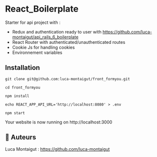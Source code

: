 # React_Boilerplate

Starter for api project with :
- Redux and authentication ready to user with https://github.com/luca-montaigut/api_rails_6_boilerplate
- React Router with authenticated/unauthenticated routes
- Cookie Js for handling cookies
- Environnement variables

## Installation

`git clone git@github.com:luca-montaigut/front_formyou.git`

`cd front_formyou`

`npm install`

`echo REACT_APP_API_URL='http://localhost:8080' > .env`

`npm start`

Your website is now running on http://localhost:3000

## 🐰 Auteurs
Luca Montaigut : https://github.com/luca-montaigut

